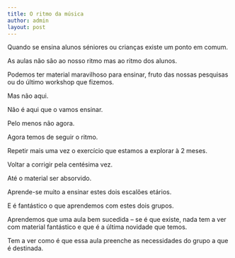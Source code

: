 ```yaml
---
title: O ritmo da música
author: admin
layout: post
---
```

Quando se ensina alunos séniores ou crianças existe um ponto em comum.

As aulas não são ao nosso ritmo mas ao ritmo dos alunos.

Podemos ter material maravilhoso para ensinar, fruto das nossas pesquisas ou do último workshop que fizemos.

Mas não aqui.

Não é aqui que o vamos ensinar.

Pelo menos não agora.

Agora temos de seguir o ritmo.

Repetir mais uma vez o exercício que estamos a explorar à 2 meses.

Voltar a corrigir pela centésima vez.

Até o material ser absorvido.

Aprende-se muito a ensinar estes dois escalões etários.

E é fantástico o que aprendemos com estes dois grupos.

Aprendemos que uma aula bem sucedida &#8211; se é que existe, nada tem a ver com material fantástico e que é a última novidade que temos.

Tem a ver como é que essa aula preenche as necessidades do grupo a que é destinada.
